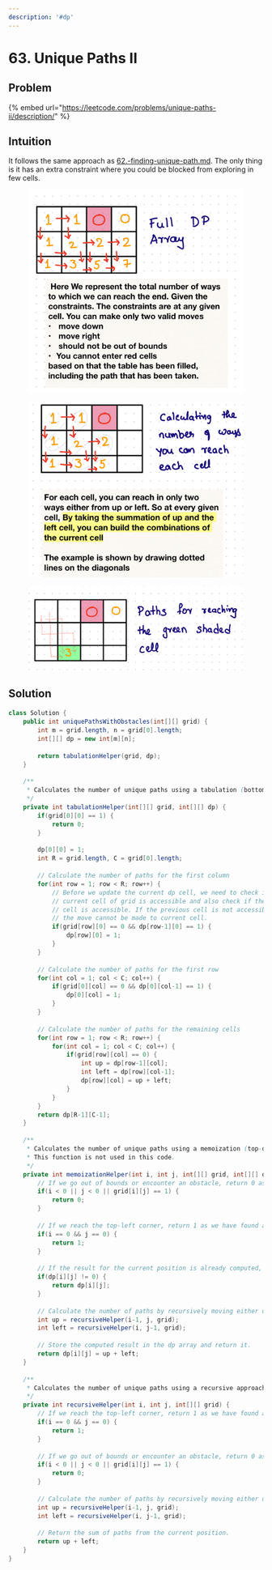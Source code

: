 ```yaml
---
description: '#dp'
---
```


# 63. Unique Paths II



## Problem

{% embed url="https://leetcode.com/problems/unique-paths-ii/description/" %}

## Intuition

It follows the same approach as [62.-finding-unique-path.md](62.-finding-unique-path.md "mention"). The only thing is it has an extra constraint where you could be blocked from exploring in few cells.

<figure><img src="../../.gitbook/assets/image (2) (1).png" alt=""><figcaption></figcaption></figure>

<figure><img src="../../.gitbook/assets/image (6).png" alt=""><figcaption></figcaption></figure>

<figure><img src="../../.gitbook/assets/image (7).png" alt=""><figcaption></figcaption></figure>

## Solution

```java
class Solution {
    public int uniquePathsWithObstacles(int[][] grid) {
        int m = grid.length, n = grid[0].length;
        int[][] dp = new int[m][n];

        return tabulationHelper(grid, dp);
    }

    /**
     * Calculates the number of unique paths using a tabulation (bottom-up) approach.
     */
    private int tabulationHelper(int[][] grid, int[][] dp) {
        if(grid[0][0] == 1) {
            return 0;
        }

        dp[0][0] = 1;
        int R = grid.length, C = grid[0].length;

        // Calculate the number of paths for the first column
        for(int row = 1; row < R; row++) {
            // Before we update the current dp cell, we need to check if the 
            // current cell of grid is accessible and also check if the previous 
            // cell is accessible. If the previous cell is not accessible then
            // the move cannot be made to current cell.
            if(grid[row][0] == 0 && dp[row-1][0] == 1) {
                dp[row][0] = 1;
            }
        }

        // Calculate the number of paths for the first row
        for(int col = 1; col < C; col++) {
            if(grid[0][col] == 0 && dp[0][col-1] == 1) {
                dp[0][col] = 1;
            }
        }

        // Calculate the number of paths for the remaining cells
        for(int row = 1; row < R; row++) {
            for(int col = 1; col < C; col++) {
                if(grid[row][col] == 0) {
                    int up = dp[row-1][col];
                    int left = dp[row][col-1];
                    dp[row][col] = up + left;
                }
            }
        }
        return dp[R-1][C-1];
    }

    /**
     * Calculates the number of unique paths using a memoization (top-down) approach.
     * This function is not used in this code.
     */
    private int memoizationHelper(int i, int j, int[][] grid, int[][] dp) {
        // If we go out of bounds or encounter an obstacle, return 0 as there are no paths.
        if(i < 0 || j < 0 || grid[i][j] == 1) {
            return 0;
        }

        // If we reach the top-left corner, return 1 as we have found a unique path.
        if(i == 0 && j == 0) {
            return 1;
        }

        // If the result for the current position is already computed, return it.
        if(dp[i][j] != 0) {
            return dp[i][j];
        }

        // Calculate the number of paths by recursively moving either up or left.
        int up = recursiveHelper(i-1, j, grid);
        int left = recursiveHelper(i, j-1, grid);

        // Store the computed result in the dp array and return it.
        return dp[i][j] = up + left;
    }

    /**
     * Calculates the number of unique paths using a recursive approach.
     */
    private int recursiveHelper(int i, int j, int[][] grid) {
        // If we reach the top-left corner, return 1 as we have found a unique path.
        if(i == 0 && j == 0) {
            return 1;
        }

        // If we go out of bounds or encounter an obstacle, return 0 as there are no paths.
        if(i < 0 || j < 0 || grid[i][j] == 1) {
            return 0;
        }

        // Calculate the number of paths by recursively moving either up or left.
        int up = recursiveHelper(i-1, j, grid);
        int left = recursiveHelper(i, j-1, grid);

        // Return the sum of paths from the current position.
        return up + left;
    }
}

```
